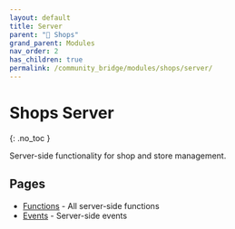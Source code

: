 ```yaml
---
layout: default
title: Server
parent: "🛒 Shops"
grand_parent: Modules
nav_order: 2
has_children: true
permalink: /community_bridge/modules/shops/server/
---
```


# Shops Server
{: .no_toc }

Server-side functionality for shop and store management.

## Pages

- [Functions](server/functions.md) - All server-side functions
- [Events](server/events.md) - Server-side events
